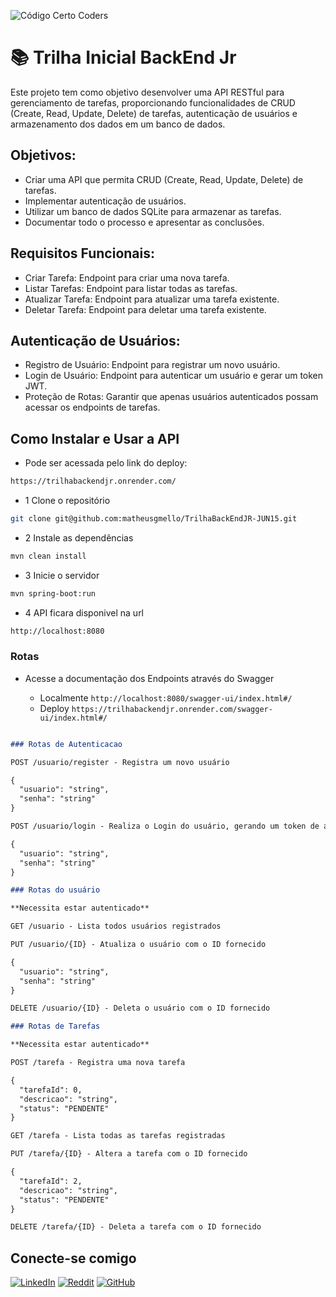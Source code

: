 ![Código Certo Coders](https://utfs.io/f/3b2340e8-5523-4aca-a549-0688fd07450e-j4edu.jfif)

# 📚 Trilha Inicial BackEnd Jr
Este projeto tem como objetivo desenvolver uma API RESTful para gerenciamento de tarefas, proporcionando funcionalidades de CRUD (Create, Read, Update, Delete) de tarefas, autenticação de usuários e armazenamento dos dados em um banco de dados.

## Objetivos:
- Criar uma API que permita CRUD (Create, Read, Update, Delete) de tarefas.
- Implementar autenticação de usuários.
- Utilizar um banco de dados SQLite para armazenar as tarefas.
- Documentar todo o processo e apresentar as conclusões.

## Requisitos Funcionais:
- Criar Tarefa: Endpoint para criar uma nova tarefa.
- Listar Tarefas: Endpoint para listar todas as tarefas.
- Atualizar Tarefa: Endpoint para atualizar uma tarefa existente.
- Deletar Tarefa: Endpoint para deletar uma tarefa existente.

## Autenticação de Usuários:
- Registro de Usuário: Endpoint para registrar um novo usuário.
- Login de Usuário: Endpoint para autenticar um usuário e gerar um token JWT.
- Proteção de Rotas: Garantir que apenas usuários autenticados possam acessar os endpoints de tarefas.

## Como Instalar e Usar a API

- Pode ser acessada pelo link do deploy:

```bash
https://trilhabackendjr.onrender.com/
```

- 1 Clone o repositório
```bash
git clone git@github.com:matheusgmello/TrilhaBackEndJR-JUN15.git
```
- 2 Instale as dependências
```bash
mvn clean install
```
- 3 Inicie o servidor
```bash
mvn spring-boot:run
```
- 4 API ficara disponivel na url
```bash
http://localhost:8080
```

### Rotas 

- Acesse a documentação dos Endpoints através do Swagger

   * Localmente `http://localhost:8080/swagger-ui/index.html#/`
   * Deploy `https://trilhabackendjr.onrender.com/swagger-ui/index.html#/`

```markdown

### Rotas de Autenticacao

POST /usuario/register - Registra um novo usuário

{
  "usuario": "string",
  "senha": "string"
}

POST /usuario/login - Realiza o Login do usuário, gerando um token de acesso

{
  "usuario": "string",
  "senha": "string"
}

### Rotas do usuário

**Necessita estar autenticado**

GET /usuario - Lista todos usuários registrados

PUT /usuario/{ID} - Atualiza o usuário com o ID fornecido

{
  "usuario": "string",
  "senha": "string"
}

DELETE /usuario/{ID} - Deleta o usuário com o ID fornecido

### Rotas de Tarefas

**Necessita estar autenticado**

POST /tarefa - Registra uma nova tarefa

{
  "tarefaId": 0,
  "descricao": "string",
  "status": "PENDENTE"
}

GET /tarefa - Lista todas as tarefas registradas

PUT /tarefa/{ID} - Altera a tarefa com o ID fornecido

{
  "tarefaId": 2,
  "descricao": "string",
  "status": "PENDENTE"
}

DELETE /tarefa/{ID} - Deleta a tarefa com o ID fornecido

```
## Conecte-se comigo
[![LinkedIn](https://img.shields.io/badge/linkedin-%230077B5.svg?style=for-the-badge&logo=linkedin&logoColor=white)](https://linkedin.com/in/matheusgmello)
[![Reddit](https://img.shields.io/badge/Reddit-%23FF4500.svg?style=for-the-badge&logo=Reddit&logoColor=white)](https://www.reddit.com/user/math7zw)
[![GitHub](https://img.shields.io/badge/github-%23121011.svg?style=for-the-badge&logo=github&logoColor=white)](https://github.com/matheusgmello/)